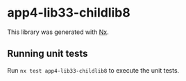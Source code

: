 # app4-lib33-childlib8

This library was generated with [Nx](https://nx.dev).

## Running unit tests

Run `nx test app4-lib33-childlib8` to execute the unit tests.
